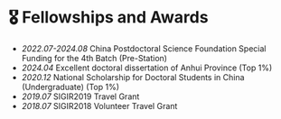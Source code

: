 # 🎖 Fellowships and Awards
- *2022.07-2024.08* China Postdoctoral Science Foundation Special Funding for the 4th Batch (Pre-Station)
- *2024.04* Excellent doctoral dissertation of Anhui Province (Top 1%)
- *2020.12* National Scholarship for Doctoral Students in China (Undergraduate) (Top 1%)
- *2019.07* SIGIR2019 Travel Grant
- *2018.07* SIGIR2018 Volunteer Travel Grant
